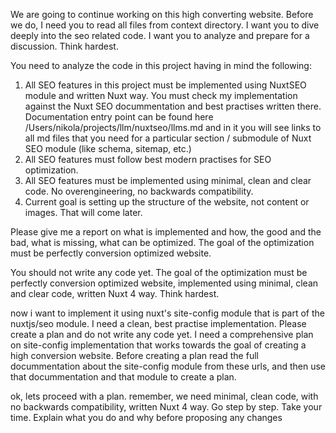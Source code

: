 We are going to continue working on this high converting website. Before we do, I need you to read all files from context directory. I want you to dive deeply into the seo related code. I want you to analyze and prepare for a discussion. Think hardest.

You need to analyze the code in this project having in mind the following:

1. All SEO features in this project must be implemented using NuxtSEO module and written Nuxt way. You must check my implementation against the Nuxt SEO docummentation and best practises written there. Documentation entry point can be found here /Users/nikola/projects/llm/nuxtseo/llms.md and in it you will see links to all md files that you need for a particular section / submodule of Nuxt SEO module (like schema, sitemap, etc.)
2. All SEO features must follow best modern practises for SEO optimization.
3. All SEO features must be implemented using minimal, clean and clear code. No overengineering, no backwards compatibility.
4. Current goal is setting up the structure of the website, not content or images. That will come later.

Please give me a report on what is implemented and how, the good and the bad, what is missing, what can be optimized. The goal of the optimization must be perfectly conversion optimized website.






You should not write any code yet. The goal of the optimization must be perfectly conversion optimized website, implemented using minimal, clean and clear code, written Nuxt 4 way. Think hardest.





now i want to implement it using nuxt's site-config module that is part of the nuxtjs/seo module. I need a clean, best practise implementation. Please create a plan and do not write any code yet. I need a comprehensive plan on site-config implementation that works towards the goal of creating a high conversion website. Before creating a plan read the full docummentation about the site-config module from these urls, and then use that docummentation and that module to create a plan.






ok, lets proceed with a plan. remember, we need minimal, clean code, with no backwards compatibility, written Nuxt 4 way. Go step by step. Take your time. Explain what you do and why before proposing any changes
